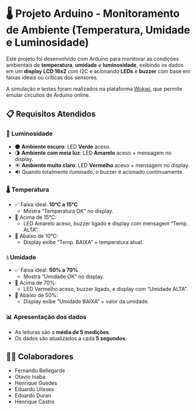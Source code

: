 # 🌡️ Projeto Arduino - Monitoramento de Ambiente (Temperatura, Umidade e Luminosidade)

Este projeto foi desenvolvido com Arduino para monitorar as condições ambientais de **temperatura**, **umidade** e **luminosidade**, exibindo os dados em um **display LCD 16x2** com I2C e acionando **LEDs** e **buzzer** com base em faixas ideais ou críticas dos sensores.

A simulação e testes foram realizados na plataforma [Wokwi](https://wokwi.com/projects/431150077331782657), que permite emular circuitos de Arduino online.

## 📋 Requisitos Atendidos

### 🔆 Luminosidade
- 🌑 **Ambiente escuro**: LED **Verde** aceso.
- 🌗 **Ambiente com meia luz**: LED **Amarelo** aceso + mensagem no display.
- ☀️ **Ambiente muito claro**: LED **Vermelho** aceso + mensagem no display.
- 🔊 Quando totalmente iluminado, o buzzer é acionado continuamente.

### 🌡️ Temperatura
- ✅ Faixa ideal: **10°C a 15°C**
  - Mostra “Temperatura OK” no display.
- 🔺 Acima de 15°C:
  - LED Amarelo aceso, buzzer ligado e display com mensagem “Temp. ALTA”.
- 🔻 Abaixo de 10°C:
  - Display exibe “Temp. BAIXA” + temperatura atual.

### 💧 Umidade
- ✅ Faixa ideal: **50% a 70%**
  - Mostra “Umidade OK” no display.
- 🔺 Acima de 70%:
  - LED Vermelho aceso, buzzer ligado, e display com “Umidade ALTA”.
- 🔻 Abaixo de 50%:
  - Display exibe “Umidade BAIXA” + valor da umidade.

### 📊 Apresentação dos dados
- As leituras são a **média de 5 medições**.
- Os dados são atualizados a cada **5 segundos**.

## 👨‍💻 Colaboradores

- Fernando Bellegarde
- Otavio Inaba
- Henrique Guedes
- Eduardo Ulisses
- Eduardo Duran
- Henrique Castro
